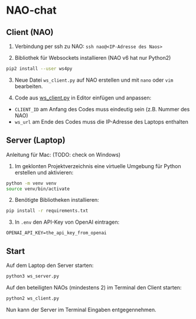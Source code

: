 # NAO-chat

## Client (NAO)

1. Verbindung per ssh zu NAO: `ssh nao@<IP-Adresse des Naos>`

2. Bibliothek für Websockets installieren (NAO v6 hat nur Python2)

```bash
pip2 install --user ws4py
```

3. Neue Datei `ws_client.py` auf NAO erstellen und mit `nano` oder `vim` bearbeiten.

4. Code aus [ws_client.py](ws_client.py) in Editor einfügen und anpassen:

- `CLIENT_ID` am Anfang des Codes muss eindeutig sein (z.B. Nummer des NAO)
- `ws_url` am Ende des Codes muss die IP-Adresse des Laptops enthalten

## Server (Laptop)

Anleitung für Mac: (TODO: check on Windows)

1. Im geklonten Projektverzeichnis eine virtuelle Umgebung für Python erstellen und aktivieren:

```bash
python -m venv venv
source venv/bin/activate
```

2. Benötigte Bibliotheken installieren:

```bash
pip install -r requirements.txt
```

3. In `.env` den API-Key von OpenAI eintragen:

```
OPENAI_API_KEY=the_api_key_from_openai
```

## Start

Auf dem Laptop den Server starten:

```bash
python3 ws_server.py
```

Auf den beteiligten NAOs (mindestens 2) im Terminal den Client starten:

```bash
python2 ws_client.py
```

Nun kann der Server im Terminal Eingaben entgegennehmen.
